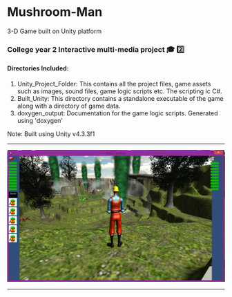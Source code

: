 # Mushroom-Man
3-D Game built on Unity platform

### College year 2 Interactive multi-media project  :mortar_board: :two:

#### Directories Included:
1. Unity_Project_Folder: This contains all the project files, game assets such as images, sound files, game logic scripts etc. The scripting ic C#.
2. Built_Unity: This directory contains a standalone executable of the game along with a directory of game data.
3. doxygen_output: Documentation for the game logic scripts. Generated using 'doxygen'  

Note: Built using Unity v4.3.3f1

<hr/>
<img src="https://github.com/daraghwalshe/Mushroom-Man/blob/master/screenshot.PNG" width="900">
<hr />
